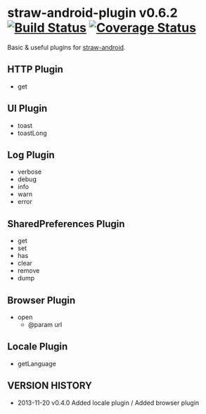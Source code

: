 straw-android-plugin v0.6.2 [![Build Status](https://travis-ci.org/strawjs/straw-android-plugin.png?branch=master)](https://travis-ci.org/strawjs/straw-android-plugin) [![Coverage Status](https://coveralls.io/repos/strawjs/straw-android-plugin/badge.png?branch=master)](https://coveralls.io/r/strawjs/straw-android-plugin?branch=master)
====================

Basic & useful plugins for [straw-android](https://github.com/strawjs/straw-android).


HTTP Plugin
-----------

- get

UI Plugin
---------

- toast
- toastLong

Log Plugin
----------

- verbose
- debug
- info
- warn
- error

SharedPreferences Plugin
------------------------

- get
- set
- has
- clear
- remove
- dump

Browser Plugin
--------------

- open
  - @param url

Locale Plugin
-------------

- getLanguage


VERSION HISTORY
---------------

- 2013-11-20 v0.4.0 Added locale plugin / Added browser plugin

